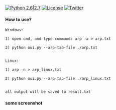 [![Python 2.6|2.7](https://img.shields.io/badge/python-2.6|2.7-yellow.svg)](https://www.python.org/) [![License](https://img.shields.io/badge/license-GPLv2-red.svg)](https://github.com/ForrestX386/x386/blob/master/BurpSuite-Extensions/COPYING) [![Twitter](https://img.shields.io/twitter/url/http/shields.io.svg?style=social)](https://twitter.com/huaihuaiStyleIT)



#### How to use?

	Windows:

	1) open cmd, and type command: arp -a > arp.txt

    2) python oui.py --arp-tab-file ./arp.txt


    Linux:

	1) arp -n > arp_linux.txt

	2) python oui.py --arp-tab-file ./arp_linux.txt


    all output will be saved to result.txt

#### some screenshot





	
